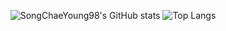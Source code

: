 <div align="center">
  
  ![SongChaeYoung98's GitHub stats](https://github-readme-stats.vercel.app/api?username=SongChaeYoung98&theme=midnight-purple&show_icons=true)
  ![Top Langs](https://github-readme-stats.vercel.app/api/top-langs/?username=SongChaeYoung98&layout=compact&theme=merko)
  

</div>
